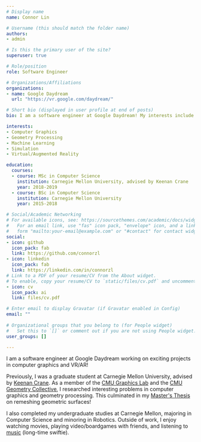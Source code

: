 ```yaml
---
# Display name
name: Connor Lin

# Username (this should match the folder name)
authors:
- admin

# Is this the primary user of the site?
superuser: true

# Role/position
role: Software Engineer

# Organizations/Affiliations
organizations:
- name: Google Daydream
  url: "https://vr.google.com/daydream/"

# Short bio (displayed in user profile at end of posts)
bio: I am a software engineer at Google Daydream! My interests include computer graphics, geometry processing, machine learning, and simulation.

interests:
- Computer Graphics
- Geometry Processing
- Machine Learning
- Simulation
- Virtual/Augmented Reality

education:
  courses:
  - course: MSc in Computer Science
    institution: Carnegie Mellon University, advised by Keenan Crane
    year: 2018-2019
  - course: BSc in Computer Science
    institution: Carnegie Mellon University
    year: 2015-2018

# Social/Academic Networking
# For available icons, see: https://sourcethemes.com/academic/docs/widgets/#icons
#   For an email link, use "fas" icon pack, "envelope" icon, and a link in the
#   form "mailto:your-email@example.com" or "#contact" for contact widget.
social:
- icon: github
  icon_pack: fab
  link: https://github.com/connorzl
- icon: linkedin
  icon_pack: fab
  link: https://linkedin.com/in/connorzl
# Link to a PDF of your resume/CV from the About widget.
# To enable, copy your resume/CV to `static/files/cv.pdf` and uncomment the lines below.  
- icon: cv
  icon_pack: ai
  link: files/cv.pdf

# Enter email to display Gravatar (if Gravatar enabled in Config)
email: ""
  
# Organizational groups that you belong to (for People widget)
#   Set this to `[]` or comment out if you are not using People widget.  
user_groups: []

---
```

I am a software engineer at Google Daydream working on exciting projects in computer graphics and VR/AR!

Previously, I was a graduate student at Carnegie Mellon University, advised by [Keenan Crane](https://www.cs.cmu.edu/~kmcrane/). As a member of the [CMU Graphics Lab](graphics.cs.cmu.edu) and the [CMU Geometry Collective](geometry.cs.cmu.edu), I researched interesting problems in computer graphics and geometry processing. This culminated in my [Master's Thesis](https://www.cs.cmu.edu/calendar/fri-2019-07-19-1500/computer-science-5th-year-masters-thesis-presentation) on remeshing geometric surfaces!

I also completed my undergraduate studies at Carnegie Mellon, majoring in Computer Science and minoring in Robotics. Outside of work, I enjoy watching movies, playing video/boardgames with friends, and listening to [music](https://www.last.fm/user/connorzl) (long-time swiftie).
